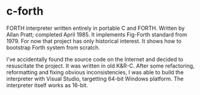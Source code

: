 # c-forth
FORTH interpreter written entirely in portable C and FORTH. Written by Allan Pratt; completed April 1985. It implements Fig-Forth standard from 1979. For now that project has only historical interest. It shows how to bootstrap Forth system from scratch. 

I've accidentally found the source code on the Internet and decided to resuscitate the project. It was written in old K&R-C. After some refactoring, reformatting and fixing obvious inconsistencies, I was able to build the interpreter with Visual Studio, targetting 64-bit Windows platform. The interpreter itself works as 16-bit.

